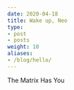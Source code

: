 ```yaml
---
date: 2020-04-18
title: Wake up, Neo
type:
- post
- posts
weight: 10
aliases:
- /blog/hello/
---
```


The Matrix Has You
